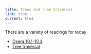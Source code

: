 ```yaml
---
title: Trees and tree traversal
link: true
current: true
---
```

There are a variety of readings for today

* [Osera 10.1-10.3](https://www.cs.grinnell.edu/~rebelsky/Courses/CSC207/osera/chap10.pdf)
* [Tree traversal](../readings/tree-traversal)
